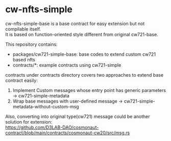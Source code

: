 # cw-nfts-simple

cw-nfts-simple-base is a base contract for easy extension but not compilable itself. <br>
It is based on function-oriented style different from original cw721-base. <br>

This repository contains:
* packages/cw721-simple-base: base codes to extend custom cw721 based nfts <br>
* contracts/*: example contracts using cw721-simple

contracts under contracts directory covers two approaches to extend base contract easily: <br> 
1. Implement Custom messages whose entry point has generic parameters -> cw721-simple-metadata
2. Wrap base messages with user-defined message -> cw721-simple-metadata-without-custom-msg

Also, converting into original type(cw721) message could be another solution for extension: <br>
https://github.com/D3LAB-DAO/cosmonaut-contract/blob/main/contracts/cosmonaut-cw20/src/msg.rs